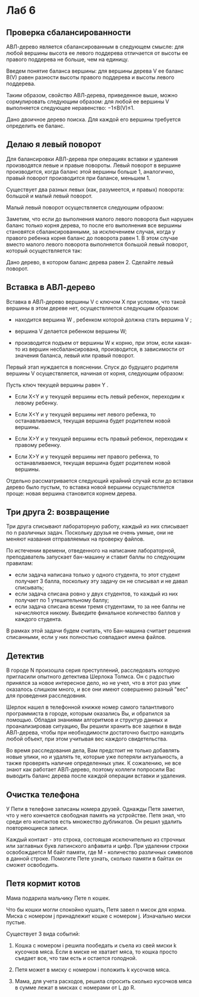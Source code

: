 # Лаб 6
## Проверка сбалансированности
АВЛ-дерево является сбалансированным в следующем смысле: для любой вершины высота ее левого поддерева отличается от высоты ее правого поддерева не больше, чем на единицу.

Введем понятие баланса вершины: для вершины дерева V ее баланс B(V) равен разности высоты правого поддерева и высоты левого поддерева.

Таким образом, свойство АВЛ-дерева, приведенное выше, можно сормулировать следующим образом: для любой ее вершины V выполняется следующее неравенство: −1≤B(V)≤1.

Дано двоичное дерево поиска. Для каждой его вершины требуется определить ее баланс.


## Делаю я левый поворот
Для балансировки АВЛ-дерева при операциях вставки и удаления производятся левые и правые повороты. Левый поворот в вершине производится, когда баланс этой вершины больше 1, аналогично, правый поворот производится при балансе, меньшем 1.

Существует два разных левых (как, разумеется, и правых) поворота: большой и малый левый поворот.

Малый левый поворот осуществляется следующим образом:

Заметим, что если до выполнения малого левого поворота был нарушен баланс только корня дерева, то после его выполнения все вершины становятся сбалансированными, за исключением случая, когда у правого ребенка корня баланс до поворота равен 1. В этом случае вместо малого левого поворота выполняется большой левый поворот, который осуществляется так:

Дано дерево, в котором баланс дерева равен 2. Сделайте левый поворот.


## Вставка в АВЛ-дерево
Вставка в АВЛ-дерево вершины V с ключом X при условии, что такой вершины в этом дереве нет, осуществляется следующим образом:
- находится вершина W , ребенком которой должна стать вершина V ;

- вершина V делается ребенком вершины W;
- производится подъем от вершины W к корню, при этом, если какая-то из вершин несбалансирована, производится, в зависимости от значения баланса, левый или правый поворот.

Первый этап нуждается в пояснении. Спуск до будущего родителя вершины V осуществляется, начиная от корня, следующим образом:

Пусть ключ текущей вершины равен Y .

- Если X<Y и у текущей вершины есть левый ребенок, переходим к левому ребенку.

- Если X<Y и у текущей вершины нет левого ребенка, то останавливаемся, текущая вершина будет родителем новой вершины.

- Если X>Y и у текущей вершины есть правый ребенок, переходим к правому ребенку.

- Если X>Y и у текущей вершины нет правого ребенка, то останавливаемся, текущая вершина будет родителем новой вершины.

Отдельно рассматривается следующий крайний случай если до вставки дерево было пустым, то вставка новой вершины осуществляется проще: новая вершина становится корнем дерева.

## Три друга 2: возвращение
Три друга списывают лабораторную работу, каждый из них списывает по n различных задач. Поскольку друзья не очень умные, они не меняют названия отправляемых на проверку файлов.

По истечении времени, отведенного на написание лабораторной, преподаватель запускает бан-машину и ставит баллы по следующим правилам:

- если задача написана только у одного студента, то этот студент получает 3 балла, поскольку эту задачу он не списывал и не давал списывать;
- если задача списана ровно у двух студентов, то каждый из них получает по 1 утешительному баллу;
- если задача списана всеми тремя студентами, то за нее баллы не начисляются никому.
  Выведите финальное количество баллов у каждого студента.

В рамках этой задачи будем считать, что Бан-машина считает решения списанными, если у них полностью совпадают имена файлов.

## Детектив
В городе N произошла серия преступлений, расследовать которую пригласили опытного детектива Шерлока Толмса. Он с радостью принялся за новое интересное дело, но не учел, что в этот раз улик оказалось слишком много, и все они имеют совершенно разный "вес" для проведения расследовния.

Шерлок нашел в телефонной книжке номер самого талантливого программиста в городе, которым оказались Вы, и обратился за помощью. Обладая знаниями алгоритмов и структур данных и проанализировав ситуацию, Вы решили хранить все зацепки в виде АВЛ-дерева, чтобы при необходимости достаточно быстро находить любой объект, при этом учитывая вес каждого свидетельства.

Во время расследования дела, Вам предстоит не только добавлять новые улики, но и удалять те, которые уже потеряли актуальность, а также проверять наличие определенных улик. К сожалению, не все знают как работает АВЛ-дерево, поэтому коллеги попросили Вас выводить баланс дерева после каждой операции вставки и удаления.

## Очистка телефона
У Пети в телефоне записаны номера друзей. Однажды Петя заметил, что у него кончается свободная память на устройстве. Петя знал, что среди его контактов есть множество дубликатов. Он решил удалить повторяющиеся записи.

Каждый контакт - это строка, состоящая исключительно из строчных или заглавных букв латинского алфавита и цифр. При удалении строки освобождается M байт памяти, где M - количество различных символов в данной строке. Помогите Пете узнать, сколько памяти в байтах он сможет освободить.

## Петя кормит котов
Мама подарила мальчику Пете n кошек.

Что бы кошки могли спокойно кушать, Петя завел n мисок для корма. Миска с номером j принадлежит кошке с номером j. Изначально миски пустые.

Существует 3 вида событий:

1. Кошка с номером i решила пообедать и съела из свей миски k кусочков мяса. Если в миске не хватает мяса, то кошка просто съедает все, что там есть и остается голодной.

2. Петя может в миску с номером i положить k кусочков мяса.

3. Мама, для учета расходов, решила спросить сколько кусочков мяса в сумме лежат в мисках с номерами от L до R.

